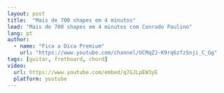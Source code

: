 ```yaml
---
layout: post
title:  "Mais de 700 shapes em 4 minutos"
lead: "Mais de 700 shapes em 4 minutos com Conrado Paulino"
lang: pt
author:
  - name: "Fica a Dica Premium"
    url: "https://www.youtube.com/channel/UCMqZJ-K9rq6zfzSnji_C_Gg"
tags: [guitar, fretboard, chord]
video:
  url: https://www.youtube.com/embed/q7GJLpEW3yE
  platform: youtube
---
```


